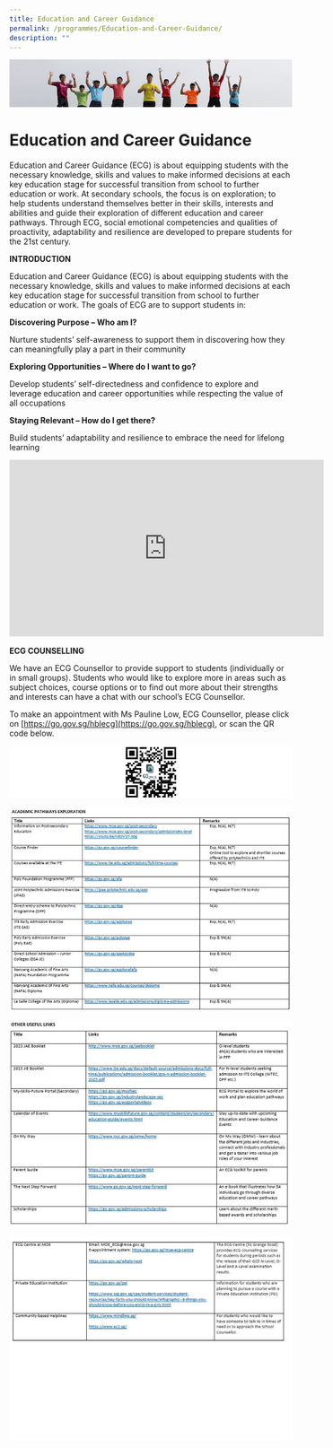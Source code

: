 ```yaml
---
title: Education and Career Guidance
permalink: /programmes/Education-and-Career-Guidance/
description: ""
---
```



![](/images/Banner.jpg)

Education and Career Guidance
=============================

Education and Career Guidance (ECG) is about equipping students with the necessary knowledge, skills and values to make informed decisions at each key education stage for successful transition from school to further education or work. At secondary schools, the focus is on exploration; to help students understand themselves better in their skills, interests and abilities and guide their exploration of different education and career pathways. Through ECG, social emotional competencies and qualities of proactivity, adaptability and resilience are developed to prepare students for the 21st century.

**INTRODUCTION**

Education and Career Guidance (ECG) is about equipping students with the necessary knowledge, skills and values to make informed decisions at each key education stage for successful transition from school to further education or work. The goals of ECG are to support students in:

**Discovering Purpose – Who am I?**

Nurture students’ self-awareness to support them in discovering how they can meaningfully play a part in their community

**Exploring Opportunities – Where do I want to go?**

Develop students’ self-directedness and confidence to explore and leverage education and career opportunities while respecting the value of all occupations

**Staying Relevant – How do I get there?**

Build students’ adaptability and resilience to embrace the need for lifelong learning



<iframe width="560" height="315" src="https://www.youtube.com/embed/12ass4FSCcg" title="YouTube video player" frameborder="0" allow="accelerometer; autoplay; clipboard-write; encrypted-media; gyroscope; picture-in-picture" allowfullscreen></iframe>




**ECG COUNSELLING**

We have an ECG Counsellor to provide support to students (individually or in small groups). Students who would like to explore more in areas such as subject choices, course options or to find out more about their strengths and interests can have a chat with our school’s ECG Counsellor.

To make an appointment with Ms Pauline Low, ECG Counsellor, please click on [https://go.gov.sg/hblecg](https://go.gov.sg/hblecg), or scan the QR code below.

![](/images/ECG.png)

![](/images/ECG/ECG01.jpg)

![](/images/ECG/ECG02A.jpg)

![](/images/ECG/ECG02B.jpg)